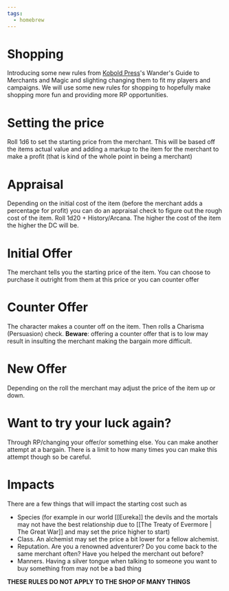 ```yaml
---
tags:
  - homebrew
---
```

# Shopping
Introducing some new rules from [Kobold Press]([https://koboldpress.com/kpstore?raf=ref4237525](https://koboldpress.com/kpstore?raf=ref4237525))'s  Wander's Guide to Merchants and Magic and slighting changing them to fit my players and campaigns. We will use some new rules for shopping to hopefully make shopping more fun and providing more RP opportunities. 

# Setting the price
Roll 1d6 to set the starting price from the merchant. This will be based off the items actual value and adding a markup to the item for the merchant to make a profit (that is kind of the whole point in being a merchant)

# Appraisal 
Depending on the initial cost of the item (before the merchant adds a percentage for profit) you can do an appraisal check to figure out the rough cost of the item. Roll 1d20 + History/Arcana. The higher the cost of the item the higher the DC will be.

# Initial Offer
The merchant tells you the starting price of the item. You can choose to purchase it outright from them at this price or you can counter offer

# Counter Offer
The character makes a counter off on the item. Then rolls a Charisma (Persuasion) check. **Beware**: offering a counter offer that is to low may result in insulting the merchant making the bargain more difficult. 

# New Offer
Depending on the roll the merchant may adjust the price of the item up or down. 

# Want to try your luck again?
Through RP/changing your offer/or something else. You can make another attempt at a bargain. There is a limit to how many times you can make this attempt though so be careful. 

# Impacts
There are a few things that will impact the starting cost such as
- Species (for example in our world [[Eureka]] the devils and the mortals may not have the best relationship due to [[The Treaty of Evermore | The Great War]] and may set the price higher to start)
- Class. An alchemist may set the price a bit lower for a fellow alchemist.
- Reputation. Are you a renowned adventurer? Do you come back to the same merchant often? Have you helped the merchant out before?
- Manners. Having a silver tongue when talking to someone you want to buy something from may not be a bad thing

**THESE RULES DO NOT APPLY TO THE SHOP OF MANY THINGS**
